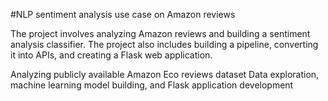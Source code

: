 #NLP sentiment analysis use case on Amazon reviews

The project involves analyzing Amazon reviews and building a sentiment analysis classifier.
The project also includes building a pipeline, converting it into APIs, and creating a Flask web application.

Analyzing publicly available Amazon Eco reviews dataset
Data exploration, machine learning model building, and Flask application development
